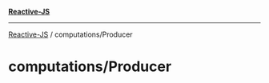 [**Reactive-JS**](../../README.md)

***

[Reactive-JS](../../README.md) / computations/Producer

# computations/Producer
